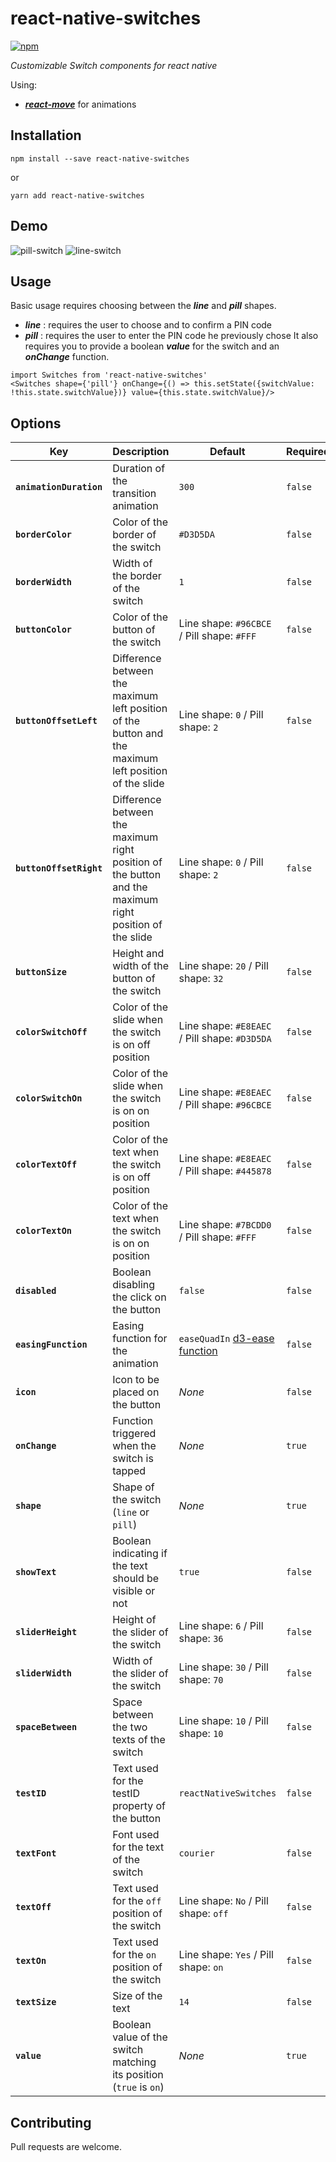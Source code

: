# react-native-switches

[![npm](https://img.shields.io/npm/v/react-native-switches.svg)](https://www.npmjs.com/package/react-native-switches)

_Customizable Switch components for react native_

Using:
* _**[react-move](https://github.com/react-tools/react-move)**_ for animations

## Installation

```
npm install --save react-native-switches
```
or
```
yarn add react-native-switches
```

## Demo

![pill-switch](https://user-images.githubusercontent.com/10620919/41511911-4288a9c8-72d4-11e8-9312-8b8ecb58b647.gif)   ![line-switch](https://user-images.githubusercontent.com/10620919/41511924-7dda6c0a-72d4-11e8-8db3-2f1e7c918aff.gif)

## Usage

Basic usage requires choosing between the _**line**_ and _**pill**_ shapes.
* _**line**_ : requires the user to choose and to confirm a PIN code
* _**pill**_ : requires the user to enter the PIN code he previously chose
It also requires you to provide a boolean _**value**_ for the switch and an _**onChange**_ function.

```
import Switches from 'react-native-switches'
<Switches shape={'pill'} onChange={() => this.setState({switchValue: !this.state.switchValue})} value={this.state.switchValue}/>
```

## Options

| Key | Description | Default | Required | Type |
|---|---|---|---|---|
|**`animationDuration`**|Duration of the transition animation|`300`|`false`|`number`|
|**`borderColor`**|Color of the border of the switch|`#D3D5DA`|`false`|`string`|
|**`borderWidth`**|Width of the border of the switch|`1`|`false`|`number`|
|**`buttonColor`**|Color of the button of the switch|Line shape: `#96CBCE` / Pill shape: `#FFF`|`false`|`string`|
|**`buttonOffsetLeft`**|Difference between the maximum left position of the button and the maximum left position of the slide|Line shape: `0` / Pill shape: `2`|`false`|`number`|
|**`buttonOffsetRight`**|Difference between the maximum right position of the button and the maximum right position of the slide|Line shape: `0` / Pill shape: `2`|`false`|`number`|
|**`buttonSize`**|Height and width of the button of the switch|Line shape: `20` / Pill shape: `32`|`false`|`number`|
|**`colorSwitchOff`**|Color of the slide when the switch is on off position|Line shape: `#E8EAEC` / Pill shape: `#D3D5DA`|`false`|`string`|
|**`colorSwitchOn`**|Color of the slide when the switch is on on position|Line shape: `#E8EAEC` / Pill shape: `#96CBCE`|`false`|`string`|
|**`colorTextOff`**|Color of the text when the switch is on off position|Line shape: `#E8EAEC` / Pill shape: `#445878`|`false`|`string`|
|**`colorTextOn`**|Color of the text when the switch is on on position|Line shape: `#7BCDD0` / Pill shape: `#FFF`|`false`|`string`|
|**`disabled`**|Boolean disabling the click on the button|`false`|`false`|`boolean`|
|**`easingFunction`**|Easing function for the animation|`easeQuadIn` [d3-ease function](https://github.com/d3/d3-ease#easeQuadIn)|`false`|`function`|
|**`icon`**|Icon to be placed on the button|*None*|`false`|`any`|
|**`onChange`**|Function triggered when the switch is tapped|*None*|`true`|`function`|
|**`shape`**|Shape of the switch (`line` or `pill`)|*None*|`true`|`Shapes` enum|
|**`showText`**|Boolean indicating if the text should be visible or not|`true`|`false`|`boolean`|
|**`sliderHeight`**|Height of the slider of the switch|Line shape: `6` / Pill shape: `36`|`false`|`number`|
|**`sliderWidth`**|Width of the slider of the switch|Line shape: `30` / Pill shape: `70`|`false`|`number`|
|**`spaceBetween`**|Space between the two texts of the switch|Line shape: `10` / Pill shape: `10`|`false`|`number`|
|**`testID`**|Text used for the testID property of the button|`reactNativeSwitches`|`false`|`string`|
|**`textFont`**|Font used for the text of the switch|`courier`|`false`|`string`|
|**`textOff`**|Text used for the `off` position of the switch|Line shape: `No` / Pill shape: `off`|`false`|`string`|
|**`textOn`**|Text used for the `on` position of the switch|Line shape: `Yes` / Pill shape: `on`|`false`|`string`|
|**`textSize`**|Size of the text|`14`|`false`|`number`|
|**`value`**|Boolean value of the switch matching its position (`true` is `on`)|*None*|`true`|`boolean`|

## Contributing

Pull requests are welcome.
